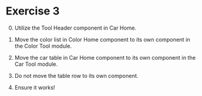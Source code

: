 # Exercise 3

0. Utilize the Tool Header component in Car Home.

1. Move the color list in Color Home component to its own component in the Color Tool module.

2. Move the car table in Car Home component to its own component in the Car Tool module.

3. Do not move the table row to its own component.

4. Ensure it works!
